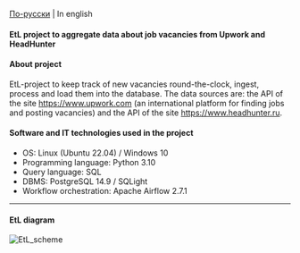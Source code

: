 [По-русски](README.md) | In english
#### EtL project to aggregate data about job vacancies from Upwork and HeadHunter
#### About project
EtL-project to keep track of new vacancies round-the-clock, ingest, process and load them into the database.
The data sources are: the API of the site https://www.upwork.com (an international platform for finding jobs and posting vacancies) and the API of the site https://www.headhunter.ru.
#### Software and IT technologies used in the project
* OS: Linux (Ubuntu 22.04) / Windows 10
* Programming language: Python 3.10
* Query language: SQL
* DBMS: PostgreSQL 14.9 / SQLight
* Workflow orchestration: Apache Airflow 2.7.1
---
#### EtL diagram
![EtL_scheme](https://github.com/DE-Alex/EtL_jobs/assets/139635578/6ad1f7af-1b75-499b-a3ec-31fb93b926d6)
